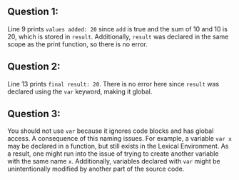 ## Question 1:

Line 9 prints `values added: 20` since `add` is true and the sum of 10 and 10 is 20, which is stored in `result`. Additionally, `result` was declared in the same scope as the print function, so there is no error.

## Question 2:

Line 13 prints `final result: 20`. There is no error here since `result` was declared using the `var` keyword, making it global.

## Question 3:

You should not use `var` because it ignores code blocks and has global access. A consequence of this naming issues. For example, a variable `var x` may be declared in a function, but still exists in the Lexical Environment. As a result, one might run into the issue of trying to create another variable with the same name `x`. Additionally, variables declared with `var` might be unintentionally modified by another part of the source code.

